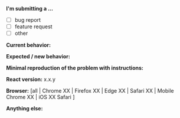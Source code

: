 <!--
This issue template belongs to the angular 1 project. I think is very simple and usefull so I am using for this project as well.
https://github.com/angular/angular.js/blob/master/.github/ISSUE_TEMPLATE.md
-->

**I'm submitting a ...**
<!-- (check one with "x") -->
- [ ] bug report
- [ ] feature request
- [ ] other

**Current behavior:**
<!-- Describe how the bug manifests / how the current features are insufficient. -->

**Expected / new behavior:**
<!-- Describe what the behavior would be without the bug / how the feature would improve AngularJS -->

**Minimal reproduction of the problem with instructions:**
<!--
If the current behavior is a bug or you can illustrate your feature request better with an example,
please provide the *STEPS TO REPRODUCE* and if possible a *MINIMAL DEMO* of the problem via
https://plnkr.co or similar (you can use this template as a starting point: http://plnkr.co/edit/tpl:yBpEi4).
-->

**React version:** x.x.y
<!-- Check whether this is still an issue in the most recent stable or in the snapshot AngularJS version (https://code.angularjs.org/snapshot/) -->

**Browser:** [all | Chrome XX | Firefox XX | Edge XX | Safari XX | Mobile Chrome XX | iOS XX Safari ]
<!-- All browsers where this could be reproduced (and Operating System if relevant) -->

**Anything else:**
<!-- e.g. stacktraces, related issues, suggestions how to fix -->